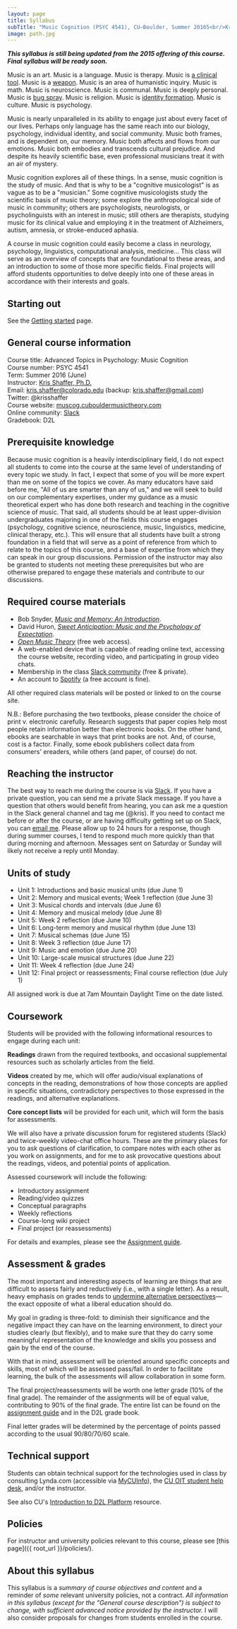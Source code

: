 ```yaml
---
layout: page
title: Syllabus
subTitle: "Music Cognition (PSYC 4541), CU–Boulder, Summer 20165<br/>Kris Shaffer, Ph.D. – instructor"
image: path.jpg
---
```


***This syllabus is still being updated from the 2015 offering of this course. Final syllabus will be ready soon.***


Music is an art. Music is a language. Music is therapy. Music is [a clinical tool](http://www.musictherapy.org). Music is a [weapon](https://en.wikipedia.org/wiki/Music_in_psychological_operations). Music is an area of humanistic inquiry. Music is math. Music is neuroscience. Music is communal. Music is deeply personal. Music is [bug spray](http://articles.latimes.com/2005/feb/13/entertainment/ca-musichurts13). Music is religion. Music is [identity formation](https://openlibrary.org/works/OL3505052W/Music_in_Everyday_Life). Music is culture. Music is psychology.

Music is nearly unparalleled in its ability to engage just about every facet of our lives. Perhaps only language has the same reach into our biology, psychology, individual identity, and social community. Music both frames, and is dependent on, our memory. Music both affects and flows from our emotions. Music both embodies and transcends cultural prejudice. And despite its heavily scientific base, even professional musicians treat it with an air of mystery.

Music cognition explores all of these things. In a sense, music cognition is the study of music. And that is why to be a "cognitive musicologist" is as vague as to be a "musician." Some cognitive musicologists study the scientific basis of music theory; some explore the anthropological side of music in community; others are psychologists, neurologists, or psycholinguists with an interest in music; still others are therapists, studying music for its clinical value and employing it in the treatment of Alzheimers, autism, amnesia, or stroke-enduced aphasia.

A course in music cognition could easily become a class in neurology, psychology, linguistics, computational analysis, medicine... This class will serve as an overview of concepts that are foundational to these areas, and an introduction to some of those more specific fields. Final projects will afford students opportunities to delve deeply into one of these areas in accordance with their interests and goals.

## Starting out

See the [Getting started](/introductions/) page.

## General course information

Course title: Advanced Topics in Psychology: Music Cognition  
Course number: PSYC 4541  
Term: Summer 2016 (June)  
Instructor: [Kris Shaffer, Ph.D.](http://kris.shaffermusic.com)  
Email: kris.shaffer@colorado.edu (backup: kris.shaffer@gmail.com)  
Twitter: @krisshaffer  
Course website: [muscog.cubouldermusictheory.com](http://muscog.cubouldermusictheory.com/)  
Online community: [Slack](https://muscog16.slack.com)  
Gradebook:  D2L

## Prerequisite knowledge

Because music cognition is a heavily interdisciplinary field, I do not expect all students to come into the course at the same level of understanding of every topic we study. In fact, I expect that some of you will be more expert than me on some of the topics we cover. As many educators have said before me, "All of us are smarter than any of us," and we will seek to build on our complementary expertises, under my guidance as a music theoretical expert who has done both research and teaching in the cognitive science of music. That said, all students should be at least upper-division undergraduates majoring in one of the fields this course engages (psychology, cognitive science, neuroscience, music, linguistics, medicine, clinical therapy, etc.). This will ensure that all students have built a strong foundation in a field that will serve as a point of reference from which to relate to the topics of this course, and a base of expertise from which they can speak in our group discussions. Permission of the instructor may also be granted to students not meeting these prerequisites but who are otherwise prepared to engage these materials and contribute to our discussions.

## Required course materials

- Bob Snyder, [*Music and Memory: An Introduction*](https://openlibrary.org/works/OL2782993W/Music_and_Memory).  
- David Huron, [*Sweet Anticipation: Music and the Psychology of Expectation*](https://openlibrary.org/works/OL5851060W/Sweet_Anticipation).  
- [*Open Music Theory*](http://www.openmusictheory.com) (free web access).  
- A web-enabled device that is capable of reading online text, accessing the course website, recording video, and participating in group video chats.    
- Membership in the class [Slack community](https://muscog16.slack.com) (free & private).  
- An account to [Spotify](http://www.spotify.com) (a free account is fine).

All other required class materials will be posted or linked to on the course site.

N.B.: Before purchasing the two textbooks, please consider the choice of print v. electronic carefully. Research suggests that paper copies help most people retain information better than electronic books. On the other hand, ebooks are searchable in ways that print books are not. And, of course, cost is a factor. Finally, some ebook publishers collect data from consumers' ereaders, while others (and paper, of course) do not.


## Reaching the instructor

The best way to reach me during the course is via [Slack](https://muscog16.slack.com). If you have a private question, you can send me a private Slack message. If you have a question that others would benefit from hearing, you can ask me a question in the Slack general channel and tag me (@kris). If you need to contact me before or after the course, or are having difficulty getting set up on Slack, you can  [email me](mailto:kris.shaffer@colorado.edu). Please allow up to 24 hours for a response, though during summer courses, I tend to respond much more quickly than that during morning and afternoon. Messages sent on Saturday or Sunday will likely not receive a reply until Monday.


## Units of study

- Unit 1: Introductions and basic musical units (due June 1)  
- Unit 2: Memory and musical events; Week 1 reflection (due June 3)  
- Unit 3: Musical chords and intervals (due June 6)  
- Unit 4: Memory and musical melody (due June 8)  
- Unit 5: Week 2 reflection (due June 10)  
- Unit 6: Long-term memory and musical rhythm (due June 13)  
- Unit 7: Musical schemas (due June 15)  
- Unit 8: Week 3 reflection (due June 17)  
- Unit 9: Music and emotion (due June 20)  
- Unit 10: Large-scale musical structures (due June 22)  
- Unit 11: Week 4 reflection (due June 24)  
- Unit 12: Final project or reassessments; Final course reflection (due July 1)  

All assigned work is due at 7am Mountain Daylight Time on the date listed.


## Coursework

Students will be provided with the following informational resources to engage during each unit:

**Readings** drawn from the required textbooks, and occasional supplemental resources such as scholarly articles from the field.

**Videos** created by me, which will offer audio/visual explanations of concepts in the reading, demonstrations of how those concepts are applied in specific situations, contradictory perspectives to those expressed in the readings, and alternative explanations.

**Core concept lists** will be provided for each unit, which will form the basis for assessments.

We will also have a private discussion forum for registered students (Slack) and twice-weekly video-chat office hours. These are the primary places for you to ask questions of clarification, to compare notes with each other as you work on assignments, and for me to ask provocative questions about the readings, videos, and potential points of application.

Assessed coursework will include the following:

- Introductory assignment  
- Reading/video quizzes  
- Conceptual paragraphs  
- Weekly reflections  
- Course-long wiki project  
- Final project (or reassessments)  

For details and examples, please see the [Assignment guide](/assessments/).

## Assessment & grades

The most important and interesting aspects of learning are things that are difficult to assess fairly and reductively (i.e., with a single letter). As a result, heavy emphasis on grades tends to [undermine alternative perspectives](http://www.hybridpedagogy.com/journal/syllabus-manifesto-critical-approach-classroom-culture/)—the exact opposite of what a liberal education should do.

My goal in grading is three-fold: to diminish their significance and the negative impact they can have on the learning environment, to direct your studies clearly (but flexibly), and to make sure that they do carry some meaningful representation of the knowledge and skills you possess and gain by the end of the course.

With that in mind, assessment will be oriented around specific concepts and skills, most of which will be assessed pass/fail. In order to facilitate learning, the bulk of the assessments will allow collaboration in some form.

The final project/reassessments will be worth one letter grade (10% of the final grade). The remainder of the assignments will be of equal value, contributing to 90% of the final grade. The entire list can be found on the [assignment guide](/assessments/) and in the D2L grade book.

Final letter grades will be determined by the percentage of points passed according to the usual 90/80/70/60 scale.


## Technical support

Students can obtain technical support for the technologies used in class by consulting Lynda.com (accessible via [MyCUInfo](https://fedauth.colorado.edu/idp/Authn/UserPassword)), the [CU OIT student help desk](http://www.colorado.edu/oit/support-training/it-service-center), and/or the instructor.

See also CU's [Introduction to D2L Platform](http://www.colorado.edu/oit/services/teaching-learning-tools/desire2learn-d2l/help/getting-started/introduction-d2l) resource.

## Policies

For instructor and university policies relevant to this course, please see [this page]({{ root_url }}/policies/).

## About this syllabus

This syllabus is a *summary of course objectives and content* and a reminder of *some* relevant university policies, not a contract. *All information in this syllabus (except for the "General course description") is subject to change, with sufficient advanced notice provided by the instructor.* I will also consider proposals for changes from students enrolled in the course.
